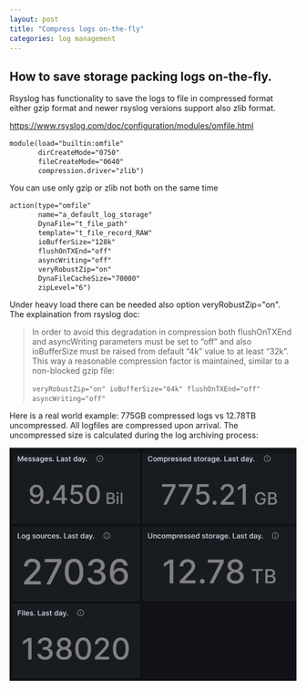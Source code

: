 ```yaml
---
layout: post
title: "Compress logs on-the-fly"
categories: log management
---
```


## How to save storage packing logs on-the-fly.

Rsyslog has functionality to save the logs to file in compressed format either gzip format and newer rsyslog versions support also zlib format.

https://www.rsyslog.com/doc/configuration/modules/omfile.html
```
module(load="builtin:omfile"
       dirCreateMode="0750"
       fileCreateMode="0640"
       compression.driver="zlib")
```
You can use only gzip or zlib not both on the same time
```
action(type="omfile"
       name="a_default_log_storage"
       DynaFile="t_file_path"
       template="t_file_record_RAW"
       ioBufferSize="128k"
       flushOnTXEnd="off"
       asyncWriting="off"
       veryRobustZip="on"
       DynaFileCacheSize="70000"
       zipLevel="6")
```
Under heavy load there can be needed also option veryRobustZip="on". The explaination from rsyslog doc:

> In order to avoid this degradation in compression both flushOnTXEnd and asyncWriting parameters must be set to “off” and also ioBufferSize must be raised from default “4k” value to at least “32k”. This way a reasonable compression factor is maintained, similar to a non-blocked gzip file:
> 
> ```veryRobustZip="on" ioBufferSize="64k" flushOnTXEnd="off" asyncWriting="off"```

Here is a real world example: 775GB compressed logs vs 12.78TB uncompressed. All logfiles are compressed upon arrival. The uncompressed size is calculated during the log archiving process:

![Archive_stats](https://raw.githubusercontent.com/tnurmoja/pilm/main/_posts/pictures/compress-stats.PNG)
